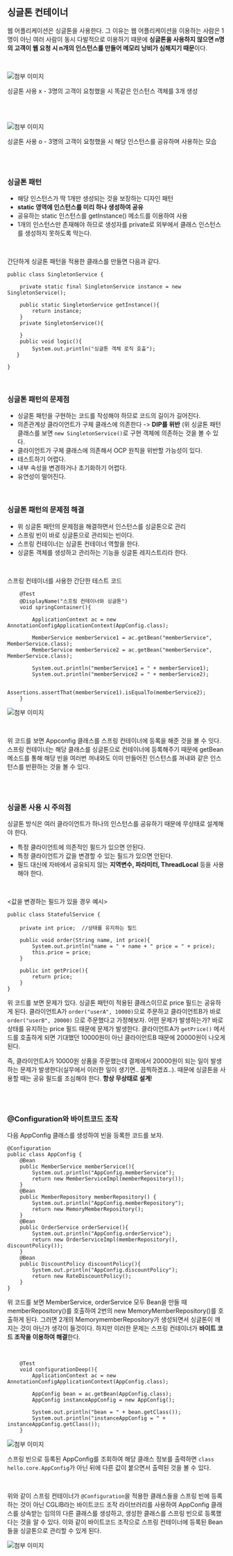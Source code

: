 ## 싱글톤 컨테이너

웹 어플리케이션은 싱글톤을 사용한다. 그 이유는 웹 어플리케이션을 이용하는 사람은 1명이 아닌 여러 사람이 동시 다발적으로 이용하기 때문에 **싱글톤을 사용하지 않으면 n명의 고객이 웹 요청 시 n개의 인스턴스를 만들어 메모리 낭비가 심해지기 때문**이다.

<br/>

![첨부 이미지](https://file-upload-store-jdd.s3.ap-northeast-2.amazonaws.com/%EC%8B%B1%EA%B8%80%ED%86%A4%EC%82%AC%EC%9A%A9x.png)

싱글톤 사용 x - 3명의 고객이 요청했을 시 똑같은 인스턴스 객체를 3개 생성

<br/>
<br/>

![첨부 이미지](https://file-upload-store-jdd.s3.ap-northeast-2.amazonaws.com/%EC%8B%B1%EA%B8%80%ED%86%A4%EC%82%AC%EC%9A%A9o.png)

싱글톤 사용 o - 3명의 고객이 요청했을 시 해당 인스턴스를 공유하며 사용하는 모습

<br/>
<br/>


### 싱글톤 패턴

- 해당 인스턴스가 딱 1개만 생성되는 것을 보장하는 디자인 패턴
- **static 영역에 인스턴스를 미리 하나 생성하여 공유**
- 공유하는 static 인스턴스를 getInstance() 메소드를 이용하여 사용
- 1개의 인스턴스만 존재해야 하므로 생성자를 private로  외부에서 클래스 인스턴스를 생성하지 
못하도록 막는다.

<br/>

간단하게 싱글톤 패턴을 적용한 클래스를 만들면 다음과 같다.

```
public class SingletonService {

    private static final SingletonService instance = new SingletonService();

    public static SingletonService getInstance(){
        return instance;
    }
    private SingletonService(){

    }
    public void logic(){
        System.out.println("싱글톤 객체 로직 호출");
   }

}
```

<br/>

### 싱글톤 패턴의 문제점

- 싱글톤 패턴을 구현하는 코드를 작성해야 하므로 코드의 길이가 길어진다.
- 의존관계상 클라이언트가 구체 클래스에 의존한다 -> **DIP를 위반**
(위 싱글톤 패턴 클래스를 보면 `new SingletonService()`로 구현 객체에 의존하는 것을 볼 수 있다.
- 클라이언트가 구체 클래스에 의존해서 OCP 원칙을 위반할 가능성이 있다.
- 테스트하기 어렵다.
- 내부 속성을 변경하거나 초기화하기 어렵다.
- 유연성이 떨어진다.

<br/>

### 싱글톤 패턴의 문제점 해결

- 위 싱글톤 패턴의 문제점을 해결하면서 인스턴스를 싱글톤으로 관리
- 스프링 빈이 바로 싱글톤으로 관리되는 빈이다.
- 스프링 컨테이너는 싱글톤 컨테이너 역할을 한다.
- 싱글톤 객체를 생성하고 관리하는 기능을 싱글톤 레지스트리라 한다.

<br/>

스프링 컨테이너를 사용한 간단한 테스트 코드
```
    @Test
    @DisplayName("스프링 컨테이너와 싱글톤")
    void springContainer(){

        ApplicationContext ac = new AnnotationConfigApplicationContext(AppConfig.class);

        MemberService memberService1 = ac.getBean("memberService", MemberService.class);
        MemberService memberService2 = ac.getBean("memberService", MemberService.class);

        System.out.println("memberService1 = " + memberService1);
        System.out.println("memberService2 = " + memberService2);

        Assertions.assertThat(memberService1).isEqualTo(memberService2);
    }
```


![첨부 이미지](https://file-upload-store-jdd.s3.ap-northeast-2.amazonaws.com/%EC%8B%A4%ED%96%89%ED%99%94%EB%A9%B4.png)

<br/>


위 코드를 보면 Appconfig 클래스를 스프링 컨테이너에 등록을 해준 것을 볼 수 잇다. 스프링 컨테이너는 해당 클래스를 싱글톤으로 컨테이너에 등록해주기 때문에 getBean 메소드를 통해 해당 빈을 여러번 꺼내와도 이미 만들어진 인스턴스를 꺼내와 같은 인스턴스를 반환하는 것을 볼 수 있다.

<br/>
<br/>

### 싱글톤 사용 시 주의점

싱글톤 방식은 여러 클라이언트가 하나의 인스턴스를 공유하기 때문에 무상태로 설계해야 한다.

- 특정 클라이언트에 의존적인 필드가 있으면 안된다.
- 특정 클라이언트가 값을 변경할 수 있는 필드가 있으면 안된다.
- 필드 대신에 자바에서 공유되지 않는 **지역변수, 파라미터, ThreadLocal** 등을 사용해야 한다.

<br/>

<값을 변경하는 필드가 있을 경우 예시>
```
public class StatefulService {

    private int price;  //상태를 유지하는 필드

    public void order(String name, int price){
        System.out.println("name = " + name + " price = " + price);
        this.price = price;
    }

    public int getPrice(){
        return price;
    }
}
```

위 코드를 보면 문제가 있다. 싱글톤 패턴이 적용된 클래스이므로 price 필드는 공유하게 된다. 클라이언트A가 `order("userA", 10000)`으로 주문하고 클라이언트B가 바로 `order("userB", 20000)` 으로 주문했다고 가정해보자. 어떤 문제가 발생하는가? 바로 상태를 유지하는 price 필드 때문에 문제가 발생한다. 클라이언트A가 `getPrice()` 메서드를 호출하게 되면 기대했던 10000원이 아닌 클라이언트B 때문에 20000원이 나오게 된다.

즉, 클라이언트A가 10000원 상품을 주문했는데 결제에서 20000원이 되는 일이 발생하는 문제가 발생한다(실무에서 이러한 일이 생기면.. 끔찍하겠죠..). 때문에 싱글톤을 사용할 때는 공유 필드를 조심해야 한다. **항상 무상태로 설계**!

<br/>
<br/>

### @Configuration와 바이트코드 조작

다음 AppConfig 클래스를 생성하여 빈을 등록한 코드를 보자.

```
@Configuration
public class AppConfig {
    @Bean
    public MemberService memberService(){
        System.out.println("AppConfig.memberService");
        return new MemberServiceImpl(memberRepository());
    }
    @Bean
    public MemberRepository memberRepository() {
        System.out.println("AppConfig.memberRepository");
        return new MemoryMemberRepository();
    }
    @Bean
    public OrderService orderService(){
        System.out.println("AppConfig.orderService");
        return new OrderServiceImpl(memberRepository(), discountPolicy());
    }
    @Bean
    public DiscountPolicy discountPolicy(){
        System.out.println("AppConfig.discountPolicy");
        return new RateDiscountPolicy();
    }
}
```

위 코드를 보면 MemberService, orderService 모두 Bean을 만들 때 memberRepository()를 호출하여 2번의 new MemoryMemberRepository()를 호출하게 된다. 그러면 2개의 MemorymemberRepository가 생성되면서 싱글톤이 깨지는 것이 아닌가 생각이 들것이다. 하지만 이러한 문제는 스프링 컨테이너가 **바이트 코드 조작을 이용하여 해결**한다.

<br/>

```
    @Test
    void configurationDeep(){
        ApplicationContext ac = new AnnotationConfigApplicationContext(AppConfig.class);

        AppConfig bean = ac.getBean(AppConfig.class);
        AppConfig instanceAppConfig = new AppConfig();

        System.out.println("bean = " + bean.getClass());
        System.out.println("instanceAppConfig = " + instanceAppConfig.getClass());
    }
```


![첨부 이미지](https://file-upload-store-jdd.s3.ap-northeast-2.amazonaws.com/%EC%8B%A4%ED%96%89%ED%99%94%EB%A9%B42.png)

스프링 빈으로 등록된 AppConfig를 조회하여 해당 클래스 정보를 출력하면 `class hello.core.AppConfig`가 아닌 뒤에 다른 값이 붙으면서 출력된 것을 볼 수 있다.

<br/>

위와 같이 스프링 컨테이너가 `@Configuration`을 적용한 클래스들을 스프링 빈에 등록하는 것이 아닌 CGLIB라는 바이트코드 조작 라이브러리를 사용하여 AppConfig 클래스를 상속받는 임의의 다른 클래스를 생성하고, 생성한 클래스를 스프링 빈으로 등록했다는 것을 알 수 있다. 이와 같이 바이트코드 조작으로 스프링 컨테이너에 등록된 Bean들을 싱글톤으로 관리할 수 있게 된다.

![첨부 이미지](https://file-upload-store-jdd.s3.ap-northeast-2.amazonaws.com/%EB%B0%94%EC%9D%B4%ED%8A%B8%EC%BD%94%EB%93%9C%EC%8B%B1%EA%B8%80%ED%86%A4.png)